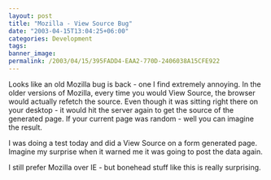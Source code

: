 ```yaml
---
layout: post
title: "Mozilla - View Source Bug"
date: "2003-04-15T13:04:25+06:00"
categories: Development 
tags: 
banner_image: 
permalink: /2003/04/15/395FADD4-EAA2-770D-2406038A15CFE922
---
```


Looks like an old Mozilla bug is back - one I find extremely annoying. In the older versions of Mozilla, every time you would View Source, the browser would actually refetch the source. Even though it was sitting right there on your desktop - it would hit the server again to get the source of the generated page. If your current page was random - well you can imagine the result. 

I was doing a test today and did a View Source on a form generated page. Imagine my surprise when it warned me it was going to post the data again.

I still prefer Mozilla over IE - but bonehead stuff like this is really surprising.